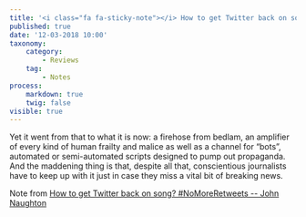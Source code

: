 ---title: '<i class="fa fa-sticky-note"></i> How to get Twitter back on song? #NoMoreRetweets -- John Naughton'published: truedate: '12-03-2018 10:00'taxonomy:    category:        - Reviews    tag:        - Notesprocess:    markdown: true    twig: falsevisible: true---<p class="highlight">Yet it went from that to what it is now: a firehose from bedlam, an amplifier of every kind of human frailty and malice as well as a channel for “bots”, automated or semi-automated scripts designed to pump out propaganda. And the maddening thing is that, despite all that, conscientious journalists have to keep up with it just in case they miss a vital bit of breaking news.</p>
<p>Note from <a href="http://ift.tt/2FJpHSf" class="styling u-bookmark-of">How to get Twitter back on song? #NoMoreRetweets -- John Naughton</a></p>
